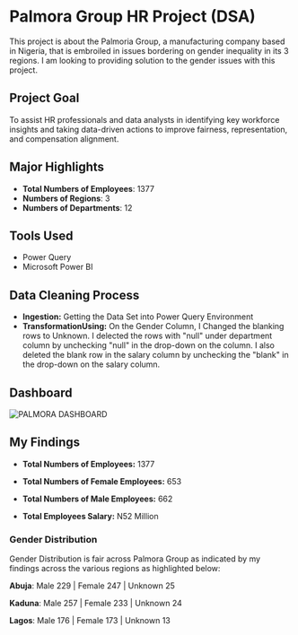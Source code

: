 # Palmora Group HR Project (DSA)
This project is about the Palmoria Group, a manufacturing company based in Nigeria, that is embroiled in issues bordering on gender inequality in its 3 regions.  I am looking to providing solution to the gender issues with this project.


## Project Goal
To assist HR professionals and data analysts in identifying key workforce insights and taking data-driven actions to improve fairness, representation, and compensation alignment.

## Major Highlights
- **Total Numbers of Employees**: 1377
- **Numbers of Regions**: 3
- **Numbers of Departments**: 12

## Tools Used
- Power Query
- Microsoft Power BI

## Data Cleaning Process
- **Ingestion:** Getting the Data Set into Power Query Environment
- **TransformationUsing:** On the Gender Column, I Changed the blanking rows to Unknown. I delected the rows with "null" under department column by unchecking "null" in the drop-down on the column. I also deleted the blank row in the salary column by unchecking the "blank" in the drop-down on the salary column.  

## Dashboard

![PALMORA DASHBOARD](https://github.com/user-attachments/assets/d201daed-1474-453f-aa13-428fcf2c9da4)

## My Findings

- **Total Numbers of Employees:** 1377

- **Total Numbers of Female Employees:** 653

- **Total Numbers of Male Employees:** 662

- **Total Employees Salary:** N52 Million

### Gender Distribution
Gender Distribution is fair across Palmora Group as indicated by my findings across the various regions as highlighted below:

**Abuja**: Male 229  | Female 247  | Unknown 25

**Kaduna**: Male 257  | Female 233  | Unknown 24

**Lagos**: Male 176  | Female 173  | Unknown 13
